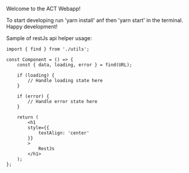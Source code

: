 Welcome to the ACT Webapp!

To start developing run 'yarn install' anf then 'yarn start' in the terminal. Happy development!

Sample of restJs api helper usage:

    import { find } from './utils';

    const Component = () => {
        const { data, loading, error } = find(URL);

        if (loading) {
            // Handle loading state here
        }

        if (error) {
            // Handle error state here
        }

        return (
            <h1
            style={{
                textAlign: 'center'
            }}
            >
                RestJs
            </h1>
        );
    };
